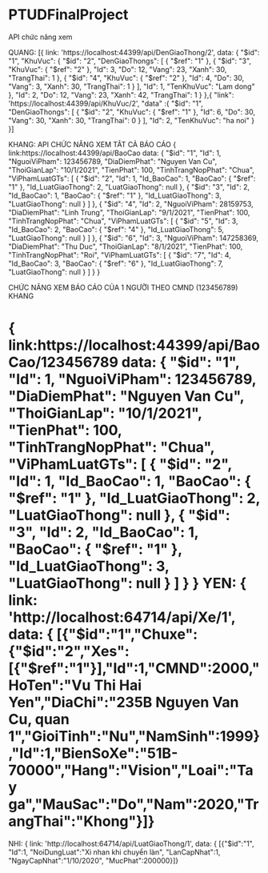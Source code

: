 # PTUDFinalProject

API chức năng xem

QUANG: [{
  link: 'https://localhost:44399/api/DenGiaoThong/2',
  data: {
    "$id": "1",
    "KhuVuc": {
      "$id": "2",
      "DenGiaoThongs": [
        {
          "$ref": "1"
        },
        {
          "$id": "3",
          "KhuVuc": {
            "$ref": "2"
          },
          "Id": 3,
          "Do": 12,
          "Vang": 23,
          "Xanh": 30,
          "TrangThai": 1
        },
        {
          "$id": "4",
          "KhuVuc": {
            "$ref": "2"
          },
          "Id": 4,
          "Do": 30,
          "Vang": 3,
          "Xanh": 30,
          "TrangThai": 1
        }
      ],
      "Id": 1,
      "TenKhuVuc": "Lam dong"
    },
    "Id": 2,
    "Do": 12,
    "Vang": 23,
    "Xanh": 42,
    "TrangThai": 1
  }
},{
  "link": 'https://localhost:44399/api/KhuVuc/2',
  "data" :{
    "$id": "1",
    "DenGiaoThongs": [
      {
        "$id": "2",
        "KhuVuc": {
          "$ref": "1"
        },
        "Id": 6,
        "Do": 30,
        "Vang": 30,
        "Xanh": 30,
        "TrangThai": 0
      }
    ],
    "Id": 2,
    "TenKhuVuc": "ha noi"
  }
}]

KHANG: 
API CHỨC NĂNG XEM TÂT CẢ BÁO CÁO
{
  link:https://localhost:44399/api/BaoCao
  data:
  {
"$id": "1",
"Id": 1,
"NguoiViPham": 123456789,
"DiaDiemPhat": "Nguyen Van Cu",
"ThoiGianLap": "10/1/2021",
"TienPhat": 100,
"TinhTrangNopPhat": "Chua",
"ViPhamLuatGTs": [
{
"$id": "2",
"Id": 1,
"Id_BaoCao": 1,
"BaoCao": {
"$ref": "1"
},
"Id_LuatGiaoThong": 2,
"LuatGiaoThong": null
},
{
"$id": "3",
"Id": 2,
"Id_BaoCao": 1,
"BaoCao": {
"$ref": "1"
},
"Id_LuatGiaoThong": 3,
"LuatGiaoThong": null
}
]
},
{
"$id": "4",
"Id": 2,
"NguoiViPham": 28159753,
"DiaDiemPhat": "Linh Trung",
"ThoiGianLap": "9/1/2021",
"TienPhat": 100,
"TinhTrangNopPhat": "Chua",
"ViPhamLuatGTs": [
{
"$id": "5",
"Id": 3,
"Id_BaoCao": 2,
"BaoCao": {
"$ref": "4"
},
"Id_LuatGiaoThong": 5,
"LuatGiaoThong": null
}
]
},
{
"$id": "6",
"Id": 3,
"NguoiViPham": 147258369,
"DiaDiemPhat": "Thu Duc",
"ThoiGianLap": "8/1/2021",
"TienPhat": 100,
"TinhTrangNopPhat": "Roi",
"ViPhamLuatGTs": [
{
"$id": "7",
"Id": 4,
"Id_BaoCao": 3,
"BaoCao": {
"$ref": "6"
},
"Id_LuatGiaoThong": 7,
"LuatGiaoThong": null
}
]
}
}

CHỨC NĂNG XEM BÁO CÁO CỦA 1 NGƯỜI THEO CMND (123456789)
KHANG

{
link:https://localhost:44399/api/BaoCao/123456789
data:
{
"$id": "1",
"Id": 1,
"NguoiViPham": 123456789,
"DiaDiemPhat": "Nguyen Van Cu",
"ThoiGianLap": "10/1/2021",
"TienPhat": 100,
"TinhTrangNopPhat": "Chua",
"ViPhamLuatGTs": [
{
"$id": "2",
"Id": 1,
"Id_BaoCao": 1,
"BaoCao": {
"$ref": "1"
},
"Id_LuatGiaoThong": 2,
"LuatGiaoThong": null
},
{
"$id": "3",
"Id": 2,
"Id_BaoCao": 1,
"BaoCao": {
"$ref": "1"
},
"Id_LuatGiaoThong": 3,
"LuatGiaoThong": null
}
]
}
}
YEN: {
  link: 'http://localhost:64714/api/Xe/1',
  data: {
    [{"$id":"1","Chuxe":{"$id":"2","Xes":[{"$ref":"1"}],"Id":1,"CMND":2000,"HoTen":"Vu Thi Hai Yen","DiaChi":"235B Nguyen Van Cu, quan 1","GioiTinh":"Nu","NamSinh":1999},"Id":1,"BienSoXe":"51B-70000","Hang":"Vision","Loai":"Tay ga","MauSac":"Do","Nam":2020,"TrangThai":"Khong"}]}
=======
NHI: {
  link: 'http://localhost:64714/api/LuatGiaoThong/1',
  data: {
    [{"$id":"1",
    "Id":1,
    "NoiDungLuat":"Xi nhan khi chuyển làn",
    "LanCapNhat":1,
    "NgayCapNhat":"1/10/2020",
    "MucPhat":200000}]}
